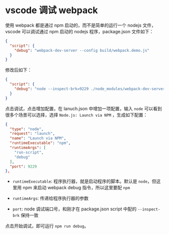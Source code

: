 # vscode 调试 webpack

使用 webpack 都是通过 npm 启动的，而不是简单的运行一个 nodejs 文件，vscode 可以调试通过 npm 启动的 nodejs 程序，package.json 文件如下：

```json
{
  "script": {
    "debug": "webpack-dev-server --config build/webpack.demo.js"
  }
}
```

修改后如下：

```json
{
  "script": {
    "debug": "node --inspect-brk=9229 ./node_modules/webpack-dev-server/bin/webpack-dev-server.js --config build/webpack.demo.js"
  }
}
```

点击调试，点击增加配置，在 lanuch.json 中增加一项配置，输入 `node` 可以看到很多个场景可以选择，选择 `Node.js: Launch via NPM` ，生成如下配置：

```json
{
  "type": "node",
  "request": "launch",
  "name": "Launch via NPM",
  "runtimeExecutable": "npm",
  "runtimeArgs": [
    "run-script",
    "debug"
  ],
  "port": 9229
},
```

+ `runtimeExecutable`: 程序执行器，就是启动程序的脚本。默认是 `node`，但这里用 npm 来启动 webpack debug 指令，所以这里要配 `npm`

+ `runtimeArgs`: 传递给程序执行器的参数

+ `port`: node 调试端口号，和刚才在 package.json script 中配的 `--inspect-brk` 保持一致

点击开始调试，即可运行 `npm run debug`。
